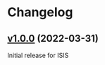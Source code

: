 # Changelog

## [v1.0.0](https://github.com/ral-facilities/datagateway/tree/v1.0.0) (2022-03-31)

Initial release for ISIS
